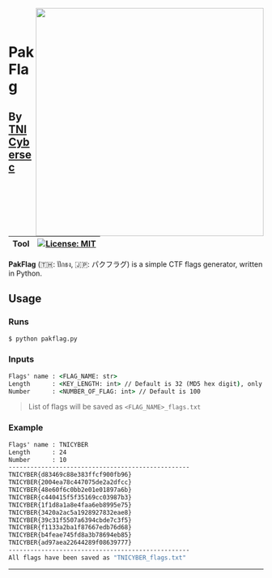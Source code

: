 <br>
<img align="right" src="https://imgur.com/ozPvwmg.png" width="450"></img>
<p align="center">
</br>	

# PakFlag
## By [TNI Cybersec](https://tni-cybersec.github.io)
|Tool|[![License: MIT](https://img.shields.io/badge/license-MIT-blue?style=flat-square)](LICENSE)|
|----|----|


**PakFlag** (🇹🇭: ปักธง, 🇯🇵: パクフラグ) is a simple CTF flags generator, written in Python.

## Usage

### Runs
```cmd
$ python pakflag.py
```

### Inputs
```cmd
Flags' name	: <FLAG_NAME: str>
Length		: <KEY_LENGTH: int>	// Default is 32 (MD5 hex digit), only even numbers
Number		: <NUMBER_OF_FLAG: int>	// Default is 100
```
> List of flags will be saved as `<FLAG_NAME>_flags.txt`

### Example
```cmd
Flags' name	: TNICYBER
Length		: 24
Number		: 10
--------------------------------------------------
TNICYBER{d83469c88e383ffcf900fb96}
TNICYBER{2004ea78c447075de2a2dfcc}
TNICYBER{48e60f6c0bb2e01e01897a6b}
TNICYBER{c440415f5f35169cc03987b3}
TNICYBER{1f1d8a1a8e4faa6eb8995e75}
TNICYBER{3420a2ac5a1928927832eae8}
TNICYBER{39c31f5507a6394cbde7c3f5}
TNICYBER{f1133a2ba1f87667edb76d68}
TNICYBER{b4feae745fd8a3b78694eb85}
TNICYBER{ad97aea22644289f08639777}
--------------------------------------------------
All flags have been saved as "TNICYBER_flags.txt"
```

---

